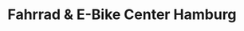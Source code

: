 ---
title: "Fahrrad & E-Bike Center Hamburg"
url: /hamburg/fahrrad-und-e-bike-center-hamburg/
shop: Fahrrad
---